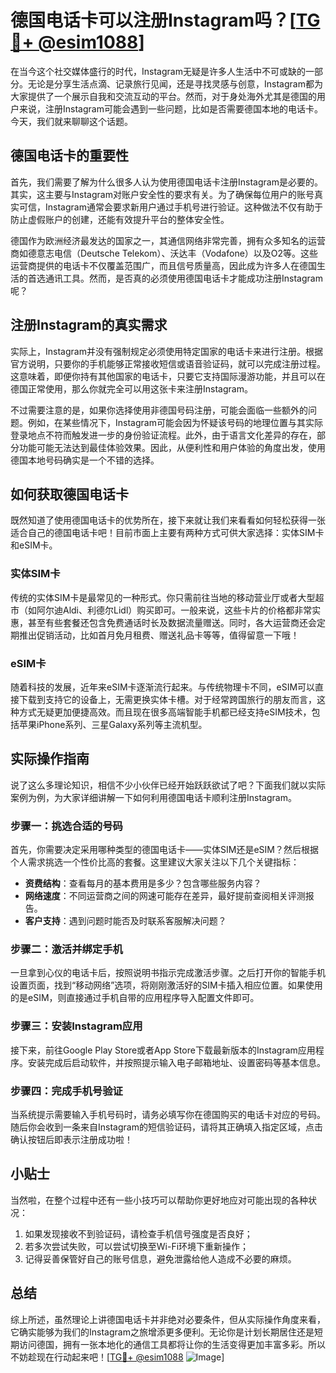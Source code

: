 # 德国电话卡可以注册Instagram吗？[[TG💪+ @esim1088](https://t.me/s/esim1088)]

在当今这个社交媒体盛行的时代，Instagram无疑是许多人生活中不可或缺的一部分。无论是分享生活点滴、记录旅行见闻，还是寻找灵感与创意，Instagram都为大家提供了一个展示自我和交流互动的平台。然而，对于身处海外尤其是德国的用户来说，注册Instagram可能会遇到一些问题，比如是否需要德国本地的电话卡。今天，我们就来聊聊这个话题。

## 德国电话卡的重要性

首先，我们需要了解为什么很多人认为使用德国电话卡注册Instagram是必要的。其实，这主要与Instagram对账户安全性的要求有关。为了确保每位用户的账号真实可信，Instagram通常会要求新用户通过手机号进行验证。这种做法不仅有助于防止虚假账户的创建，还能有效提升平台的整体安全性。

德国作为欧洲经济最发达的国家之一，其通信网络非常完善，拥有众多知名的运营商如德意志电信（Deutsche Telekom）、沃达丰（Vodafone）以及O2等。这些运营商提供的电话卡不仅覆盖范围广，而且信号质量高，因此成为许多人在德国生活的首选通讯工具。然而，是否真的必须使用德国电话卡才能成功注册Instagram呢？

## 注册Instagram的真实需求

实际上，Instagram并没有强制规定必须使用特定国家的电话卡来进行注册。根据官方说明，只要你的手机能够正常接收短信或语音验证码，就可以完成注册过程。这意味着，即便你持有其他国家的电话卡，只要它支持国际漫游功能，并且可以在德国正常使用，那么你就完全可以用这张卡来注册Instagram。

不过需要注意的是，如果你选择使用非德国号码注册，可能会面临一些额外的问题。例如，在某些情况下，Instagram可能会因为怀疑该号码的地理位置与其实际登录地点不符而触发进一步的身份验证流程。此外，由于语言文化差异的存在，部分功能可能无法达到最佳体验效果。因此，从便利性和用户体验的角度出发，使用德国本地号码确实是一个不错的选择。

## 如何获取德国电话卡

既然知道了使用德国电话卡的优势所在，接下来就让我们来看看如何轻松获得一张适合自己的德国电话卡吧！目前市面上主要有两种方式可供大家选择：实体SIM卡和eSIM卡。

### 实体SIM卡

传统的实体SIM卡是最常见的一种形式。你只需前往当地的移动营业厅或者大型超市（如阿尔迪Aldi、利德尔Lidl）购买即可。一般来说，这些卡片的价格都非常实惠，甚至有些套餐还包含免费通话时长及数据流量赠送。同时，各大运营商还会定期推出促销活动，比如首月免月租费、赠送礼品卡等等，值得留意一下哦！

### eSIM卡

随着科技的发展，近年来eSIM卡逐渐流行起来。与传统物理卡不同，eSIM可以直接下载到支持它的设备上，无需更换实体卡槽。对于经常跨国旅行的朋友而言，这种方式无疑更加便捷高效。而且现在很多高端智能手机都已经支持eSIM技术，包括苹果iPhone系列、三星Galaxy系列等主流机型。

## 实际操作指南

说了这么多理论知识，相信不少小伙伴已经开始跃跃欲试了吧？下面我们就以实际案例为例，为大家详细讲解一下如何利用德国电话卡顺利注册Instagram。

### 步骤一：挑选合适的号码

首先，你需要决定采用哪种类型的德国电话卡——实体SIM还是eSIM？然后根据个人需求挑选一个性价比高的套餐。这里建议大家关注以下几个关键指标：

- **资费结构**：查看每月的基本费用是多少？包含哪些服务内容？
- **网络速度**：不同运营商之间的网速可能存在差异，最好提前查阅相关评测报告。
- **客户支持**：遇到问题时能否及时联系客服解决问题？

### 步骤二：激活并绑定手机

一旦拿到心仪的电话卡后，按照说明书指示完成激活步骤。之后打开你的智能手机设置页面，找到“移动网络”选项，将刚刚激活好的SIM卡插入相应位置。如果使用的是eSIM，则直接通过手机自带的应用程序导入配置文件即可。

### 步骤三：安装Instagram应用

接下来，前往Google Play Store或者App Store下载最新版本的Instagram应用程序。安装完成后启动软件，并按照提示输入电子邮箱地址、设置密码等基本信息。

### 步骤四：完成手机号验证

当系统提示需要输入手机号码时，请务必填写你在德国购买的电话卡对应的号码。随后你会收到一条来自Instagram的短信验证码，请将其正确填入指定区域，点击确认按钮后即表示注册成功啦！

## 小贴士

当然啦，在整个过程中还有一些小技巧可以帮助你更好地应对可能出现的各种状况：

1. 如果发现接收不到验证码，请检查手机信号强度是否良好；
2. 若多次尝试失败，可以尝试切换至Wi-Fi环境下重新操作；
3. 记得妥善保管好自己的账号信息，避免泄露给他人造成不必要的麻烦。

## 总结

综上所述，虽然理论上讲德国电话卡并非绝对必要条件，但从实际操作角度来看，它确实能够为我们的Instagram之旅增添更多便利。无论你是计划长期居住还是短期访问德国，拥有一张本地化的通信工具都将让你的生活变得更加丰富多彩。所以不妨趁现在行动起来吧！[[TG💪+ @esim1088](https://t.me/s/esim1088) ![Image](https://i.postimg.cc/4NQfJmqS/Snipaste-2025-05-13-00-14-12.png)]